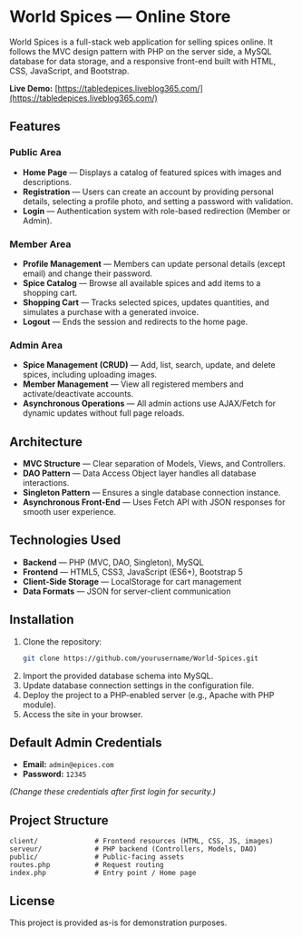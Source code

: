 # World Spices — Online Store

World Spices is a full-stack web application for selling spices online. It follows the MVC design pattern with PHP on the server side, a MySQL database for data storage, and a responsive front-end built with HTML, CSS, JavaScript, and Bootstrap.

**Live Demo:** [https://tabledepices.liveblog365.com/](https://tabledepices.liveblog365.com/)

## Features

### Public Area
- **Home Page** — Displays a catalog of featured spices with images and descriptions.
- **Registration** — Users can create an account by providing personal details, selecting a profile photo, and setting a password with validation.
- **Login** — Authentication system with role-based redirection (Member or Admin).

### Member Area
- **Profile Management** — Members can update personal details (except email) and change their password.
- **Spice Catalog** — Browse all available spices and add items to a shopping cart.
- **Shopping Cart** — Tracks selected spices, updates quantities, and simulates a purchase with a generated invoice.
- **Logout** — Ends the session and redirects to the home page.

### Admin Area
- **Spice Management (CRUD)** — Add, list, search, update, and delete spices, including uploading images.
- **Member Management** — View all registered members and activate/deactivate accounts.
- **Asynchronous Operations** — All admin actions use AJAX/Fetch for dynamic updates without full page reloads.

## Architecture
- **MVC Structure** — Clear separation of Models, Views, and Controllers.
- **DAO Pattern** — Data Access Object layer handles all database interactions.
- **Singleton Pattern** — Ensures a single database connection instance.
- **Asynchronous Front-End** — Uses Fetch API with JSON responses for smooth user experience.

## Technologies Used
- **Backend** — PHP (MVC, DAO, Singleton), MySQL
- **Frontend** — HTML5, CSS3, JavaScript (ES6+), Bootstrap 5
- **Client-Side Storage** — LocalStorage for cart management
- **Data Formats** — JSON for server-client communication

## Installation
1. Clone the repository:
   ```bash
   git clone https://github.com/yourusername/World-Spices.git
   ```
2. Import the provided database schema into MySQL.
3. Update database connection settings in the configuration file.
4. Deploy the project to a PHP-enabled server (e.g., Apache with PHP module).
5. Access the site in your browser.

## Default Admin Credentials
- **Email:** `admin@epices.com`
- **Password:** `12345`

*(Change these credentials after first login for security.)*

## Project Structure
```
client/              # Frontend resources (HTML, CSS, JS, images)
serveur/             # PHP backend (Controllers, Models, DAO)
public/              # Public-facing assets
routes.php           # Request routing
index.php            # Entry point / Home page
```

## License
This project is provided as-is for demonstration purposes.
